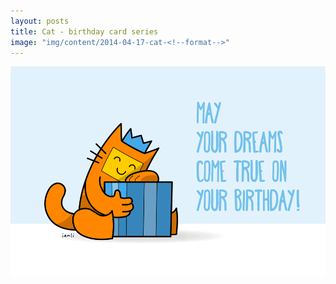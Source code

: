 ```yaml
---
layout: posts
title: Cat - birthday card series
image: "img/content/2014-04-17-cat-<!--format-->"
---
```


<img src="/img/content/2014-04-17-cat-960x640.png"
     class="img-rounded
            img-responsive
            post-img">